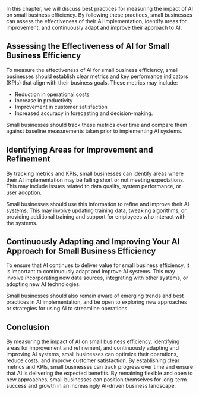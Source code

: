 
In this chapter, we will discuss best practices for measuring the impact of AI on small business efficiency. By following these practices, small businesses can assess the effectiveness of their AI implementation, identify areas for improvement, and continuously adapt and improve their approach to AI.

Assessing the Effectiveness of AI for Small Business Efficiency
---------------------------------------------------------------

To measure the effectiveness of AI for small business efficiency, small businesses should establish clear metrics and key performance indicators (KPIs) that align with their business goals. These metrics may include:

* Reduction in operational costs
* Increase in productivity
* Improvement in customer satisfaction
* Increased accuracy in forecasting and decision-making.

Small businesses should track these metrics over time and compare them against baseline measurements taken prior to implementing AI systems.

Identifying Areas for Improvement and Refinement
------------------------------------------------

By tracking metrics and KPIs, small businesses can identify areas where their AI implementation may be falling short or not meeting expectations. This may include issues related to data quality, system performance, or user adoption.

Small businesses should use this information to refine and improve their AI systems. This may involve updating training data, tweaking algorithms, or providing additional training and support for employees who interact with the systems.

Continuously Adapting and Improving Your AI Approach for Small Business Efficiency
----------------------------------------------------------------------------------

To ensure that AI continues to deliver value for small business efficiency, it is important to continuously adapt and improve AI systems. This may involve incorporating new data sources, integrating with other systems, or adopting new AI technologies.

Small businesses should also remain aware of emerging trends and best practices in AI implementation, and be open to exploring new approaches or strategies for using AI to streamline operations.

Conclusion
----------

By measuring the impact of AI on small business efficiency, identifying areas for improvement and refinement, and continuously adapting and improving AI systems, small businesses can optimize their operations, reduce costs, and improve customer satisfaction. By establishing clear metrics and KPIs, small businesses can track progress over time and ensure that AI is delivering the expected benefits. By remaining flexible and open to new approaches, small businesses can position themselves for long-term success and growth in an increasingly AI-driven business landscape.
